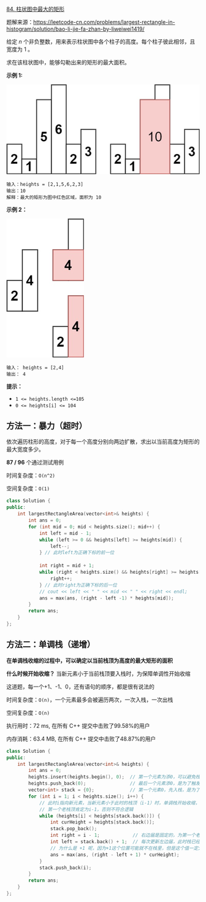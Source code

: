 [84. 柱状图中最大的矩形](https://leetcode-cn.com/problems/largest-rectangle-in-histogram/)

题解来源：https://leetcode-cn.com/problems/largest-rectangle-in-histogram/solution/bao-li-jie-fa-zhan-by-liweiwei1419/

给定 *n* 个非负整数，用来表示柱状图中各个柱子的高度。每个柱子彼此相邻，且宽度为 1 。

求在该柱状图中，能够勾勒出来的矩形的最大面积。

**示例 1:**

![img](../../img/histogram.jpg)

```
输入：heights = [2,1,5,6,2,3]
输出：10
解释：最大的矩形为图中红色区域，面积为 10
```

**示例 2：**

![img](../../img/histogram-1.jpg)

```
输入： heights = [2,4]
输出： 4
```

**提示：**

- `1 <= heights.length <=105`
- `0 <= heights[i] <= 104`



## 方法一：暴力（超时）

依次遍历柱形的高度，对于每一个高度分别向两边扩散，求出以当前高度为矩形的最大宽度多少。

**87 / 96** 个通过测试用例

时间复杂度：`O(n^2)`

空间复杂度：`O(1)`

```cpp
class Solution {
public:
    int largestRectangleArea(vector<int>& heights) {
        int ans = 0;
        for (int mid = 0; mid < heights.size(); mid++) {
            int left = mid - 1;
            while (left >= 0 && heights[left] >= heights[mid]) {
                left--;
            } // 此时left为正确下标的前一位

            int right = mid + 1;
            while (right < heights.size() && heights[right] >= heights[mid]) {
                right++;
            } // 此时right为正确下标的后一位
            // cout << left << " " << mid << " " << right << endl;
            ans = max(ans, (right - left -1) * heights[mid]);
        }
        return ans;
    }
};
```

## 方法二：单调栈（递增）

**在单调栈收缩的过程中，可以确定以当前栈顶为高度的最大矩形的面积**

**什么时候开始收缩？** 当新元素小于当前栈顶要入栈时，为保障单调性开始收缩

这道题，每一个+1、-1、0，还有语句的顺序，都是很有说法的



时间复杂度：`O(n)`，一个元素最多会被遍历两次，一次入栈，一次出栈

空间复杂度：`O(n)`

执行用时：72 ms, 在所有 C++ 提交中击败了99.58%的用户

内存消耗：63.4 MB, 在所有 C++ 提交中击败了48.87%的用户

```cpp
class Solution {
public:
    int largestRectangleArea(vector<int>& heights) {
        int ans = 0;
        heights.insert(heights.begin(), 0);  // 第一个元素为添0，可以避免栈为空的情况，下面的while不用判断 !stack.empty()，0可看作是所有元素中最小的值
        heights.push_back(0);                // 最后一个元素添0，是为了触发最后一个单调栈开始收缩
        vector<int> stack = {0};             // 第一个元素0，先入栈，是为了while里面的 stack.back() 第一次能取到值
        for (int i = 1; i < heights.size(); i++) {
            // 此时i指向新元素，当新元素小于此时的栈顶（i-1）时，单调栈开始收缩，
            // 第一个老栈顶肯定为i-1，否则不符合逻辑
            while (heights[i] < heights[stack.back()]) {
                int curHeight = heights[stack.back()];
                stack.pop_back();
                int right = i - 1;            // 右边届是固定的，为第一个老栈顶，也是最初栈里面的最高点
                int left = stack.back() + 1;  // 每次更新左边届，此时栈已经pop过了，所以栈顶为当前矩形左边届的前一个
                // 为什么是 +1 呢，因为+1这个位置可能就不在栈里，但是这个值一定大于curHeight，一定要用它做左边届，得看图理解
                ans = max(ans, (right - left + 1) * curHeight);
            }
            stack.push_back(i);
        }
        return ans;
    }
};
```

